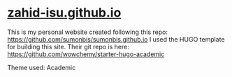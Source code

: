 # [zahid-isu.github.io](https://zahid-isu.github.io/)

This is my personal website created following this repo: https://github.com/sumonbis/sumonbis.github.io
I used the HUGO template for building this site. Their git repo is here: https://github.com/wowchemy/starter-hugo-academic

Theme used: Academic
